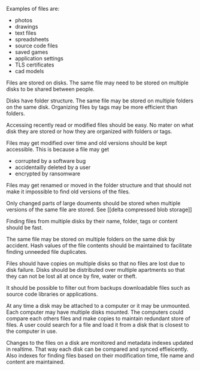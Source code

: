 Examples of files are:
- photos
- drawings
- text files
- spreadsheets
- source code files
- saved games
- application settings
- TLS certificates
- cad models

Files are stored on disks. The same file may need to be stored on multiple disks to be shared between people.

Disks have folder structure. The same file may be stored on multiple folders on the same disk. Organizing files by tags may be more efficient than folders.

Accessing recently read or modified files should be easy. No mater on what disk they are stored or how they are organized with folders or tags.

Files may get modified over time and old versions should be kept accessible. This is because a file may get
- corrupted by a software bug
- accidentailly deleted by a user
- encrypted by ransomware

Files may get renamed or moved in the folder structure and that should not make it impossible to find old versions of the files.

Only changed parts of large douments should be stored when multiple versions of the same file are stored. See [[delta compressed blob storage]]

Finding files from multiple disks by their name, folder, tags or content should be fast.

The same file may be stored on multiple folders on the same disk by accident. Hash values of the file contents should be maintained to facilitate finding unneeded file duplicates.

Files should have copies on multiple disks so that no files are lost due to disk failure. Disks should be distributed over multiple apartments so that they can not be lost all at once by fire, water or theft.

It should be possible to filter out from backups downloadable files such as source code libraries or applications.

At any time a disk may be attached to a computer or it may be unmounted. Each computer may have multiple disks mounted. The computers could compare each others files and make copies to maintain redundant store of files. A user could search for a file and load it from a disk that is closest to the computer in use.

Changes to the files on a disk are monitored and metadata indexes updated in realtime. That way each disk can be compared and synced effieicently. Also indexes for finding files based on their modification time, file name and content are maintained.
